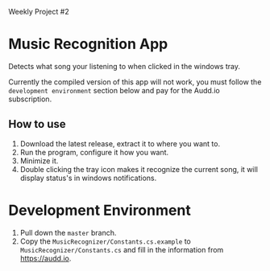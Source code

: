 Weekly Project #2
# Music Recognition App
Detects what song your listening to when clicked in the windows tray.

Currently the compiled version of this app will not work, you must follow the `development environment` section below and pay for the Audd.io subscription.

## How to use
1. Download the latest release, extract it to where you want to.
2. Run the program, configure it how you want.
3. Minimize it.
4. Double clicking the tray icon makes it recognize the current song, it will display status's in windows notifications.

# Development Environment
1. Pull down the `master` branch.
2. Copy the `MusicRecognizer/Constants.cs.example` to `MusicRecognizer/Constants.cs` and fill in the information from https://audd.io.
